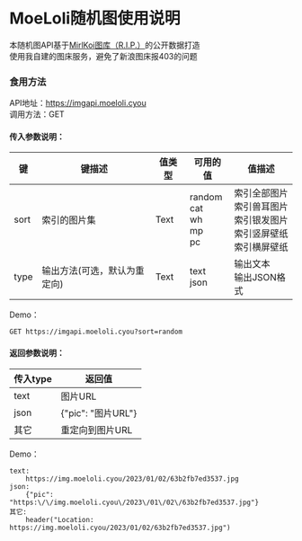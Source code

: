 # MoeLoli随机图使用说明
本随机图API基于[MirlKoi图库（R.I.P.）](https://iw233.cn)的公开数据打造<br>
使用我自建的图床服务，避免了新浪图床报403的问题<br>
### 食用方法
API地址：https://imgapi.moeloli.cyou<br>
调用方法：GET<br>
#### 传入参数说明：
| 键 | 键描述 | 值类型 | 可用的值 | 值描述 |
| --- | --- | --- | --- | --- |
| sort | 索引的图片集 | Text | random<br>cat<br>wh<br>mp<br>pc | 索引全部图片<br>索引兽耳图片<br>索引银发图片<br>索引竖屏壁纸<br>索引横屏壁纸 |
| type | 输出方法(可选，默认为重定向) | Text | text<br>json | 输出文本<br>输出JSON格式 |
Demo：<br>
```
GET https://imgapi.moeloli.cyou?sort=random
```
#### 返回参数说明：
| 传入type | 返回值 |
| --- | --- |
| text | 图片URL |
| json | {"pic": "图片URL"} |
| 其它 | 重定向到图片URL |
Demo：<br>
```
text:
    https://img.moeloli.cyou/2023/01/02/63b2fb7ed3537.jpg
json:
    {"pic": "https:\/\/img.moeloli.cyou\/2023\/01\/02\/63b2fb7ed3537.jpg"}
其它:
    header("Location: https://img.moeloli.cyou/2023/01/02/63b2fb7ed3537.jpg")
```
